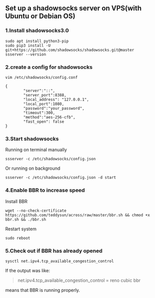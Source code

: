 ## Set up a shadowsocks server on VPS(with Ubuntu or Debian OS)
### 1.Install shadowsocks3.0
```shell script
sudo apt install python3-pip
sudo pip3 install -U git+https://github.com/shadowsocks/shadowsocks.git@master
ssserver --version
``` 
### 2.create a config for shadowsocks
```shell script
vim /etc/shadowsocks/config.conf
```  
```shell script
{
        "server":"::",
        "server_port":8388,
        "local_address": "127.0.0.1",
        "local_port":1080,
        "password":"your_password",
        "timeout":300,   
        "method":"aes-256-cfb",
        "fast_open": false
}
```
### 3.Start shadowsocks
Running on terminal manually
```shell script
ssserver -c /etc/shadowsocks/config.json
```
Or running on background
```shell script
ssserver -c /etc/shadowsocks/config.json -d start
``` 
### 4.Enable BBR to increase speed
Install BBR  
```shell script
wget --no-check-certificate https://github.com/teddysun/across/raw/master/bbr.sh && chmod +x bbr.sh && ./bbr.sh
```
Restart system
```shell script
sudo reboot
```

### 5.Check out if BBR has already opened
```shell script
sysctl net.ipv4.tcp_available_congestion_control
```
If the output was like:
>net.ipv4.tcp_available_congestion_control = reno cubic bbr
 
means that BBR is running properly.